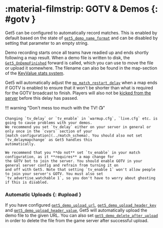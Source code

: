 # :material-filmstrip: GOTV & Demos {: #gotv }

Get5 can be configured to automatically record matches. This is enabled by default based on the state
of [`get5_demo_name_format`](../configuration/#get5_demo_name_format) and can be disabled by setting that parameter to
an empty string.

Demo recording starts once all teams have readied up and ends shortly following a map result. When a demo file is
written to disk, the [`Get5_OnDemoFinished`](events_and_forwards.md) forward is called, which you can use to move the
file or upload it somewhere. The filename can also be found in the map-section of the
[KeyValue stats system](../stats_system/#keyvalue).

Get5 will automatically adjust the [`mp_match_restart_delay`](https://totalcsgo.com/command/mpmatchrestartdelay) when a
map ends if GOTV is enabled to ensure that it won't be shorter than what is required for the GOTV broadcast to finish.
Players will also not be [kicked from the server](../configuration/#get5_kick_when_no_match_loaded) before this delay
has passed.

!!! warning "Don't mess too much with the TV! :tv:"

    Changing `tv_delay` or `tv_enable` in `warmup.cfg`, `live.cfg` etc. is going to cause problems with your demos.
    We recommend you set `tv_delay` either on your server in general or only once in the `cvars` section of your
    [match configuration](../match_schema). You should also not set `tv_delaymapchange` as Get5 handles this
    automatically.
    
    We recommend that you **do not** set `tv_enable` in your match configuration, as it **requires** a map change for
    the GOTV bot to join the server. You should enable GOTV in your general server config and refrain from turning it on
    and off with Get5. Note that setting `tv_enable 1` won't allow people to join your server's GOTV. You must also set
    `tv_advertise_watchable 1`, so you don't have to worry about ghosting if this is disabled.

### Automatic Uploads {: #upload }
If you have configured [`get5_demo_upload_url`](../configuration/#get5_demo_upload_url), 
[`get5_demo_upload_header_key`](../configuration/#get5_demo_upload_header_key) and
[`get5_demo_upload_header_value`](../configuration/#get5_demo_upload_header_value), Get5 will
automatically upload the demo file to the given URL. You can also set
[`get5_demo_delete_after_upload`](../configuration/#get5_demo_delete_after_upload)
in order to delete the file from the game server after successful upload.
